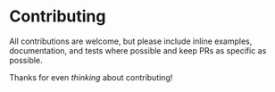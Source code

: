 # Contributing

All contributions are welcome, but please include inline examples, documentation, and tests where
possible and keep PRs as specific as possible.

Thanks for even _thinking_ about contributing!
